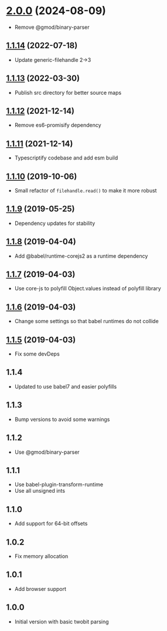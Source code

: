 # [2.0.0](https://github.com/GMOD/twobit-js/compare/v1.1.14...v2.0.0) (2024-08-09)

- Remove @gmod/binary-parser

## [1.1.14](https://github.com/GMOD/twobit-js/compare/v1.1.13...v1.1.14) (2022-07-18)

- Update generic-filehandle 2->3

<a name="1.1.13"></a>

## [1.1.13](https://github.com/GMOD/twobit-js/compare/v1.1.12...v1.1.13) (2022-03-30)

- Publish src directory for better source maps

<a name="1.1.12"></a>

## [1.1.12](https://github.com/GMOD/twobit-js/compare/v1.1.11...v1.1.12) (2021-12-14)

- Remove es6-promisify dependency

<a name="1.1.11"></a>

## [1.1.11](https://github.com/GMOD/twobit-js/compare/v1.1.10...v1.1.11) (2021-12-14)

- Typescriptify codebase and add esm build

<a name="1.1.10"></a>

## [1.1.10](https://github.com/GMOD/twobit-js/compare/v1.1.9...v1.1.10) (2019-10-06)

- Small refactor of `filehandle.read()` to make it more robust

## [1.1.9](https://github.com/GMOD/twobit-js/compare/v1.1.8...v1.1.9) (2019-05-25)

- Dependency updates for stability

## [1.1.8](https://github.com/GMOD/twobit-js/compare/v1.1.6...v1.1.8) (2019-04-04)

- Add @babel/runtime-corejs2 as a runtime dependency

## [1.1.7](https://github.com/GMOD/twobit-js/compare/v1.1.6...v1.1.7) (2019-04-03)

- Use core-js to polyfill Object.values instead of polyfill library

## [1.1.6](https://github.com/GMOD/twobit-js/compare/v1.1.5...v1.1.6) (2019-04-03)

- Change some settings so that babel runtimes do not collide

## [1.1.5](https://github.com/GMOD/twobit-js/compare/v1.1.4...v1.1.5) (2019-04-03)

- Fix some devDeps

## 1.1.4

- Updated to use babel7 and easier polyfills

## 1.1.3

- Bump versions to avoid some warnings

## 1.1.2

- Use @gmod/binary-parser

## 1.1.1

- Use babel-plugin-transform-runtime
- Use all unsigned ints

## 1.1.0

- Add support for 64-bit offsets

## 1.0.2

- Fix memory allocation

## 1.0.1

- Add browser support

## 1.0.0

- Initial version with basic twobit parsing
